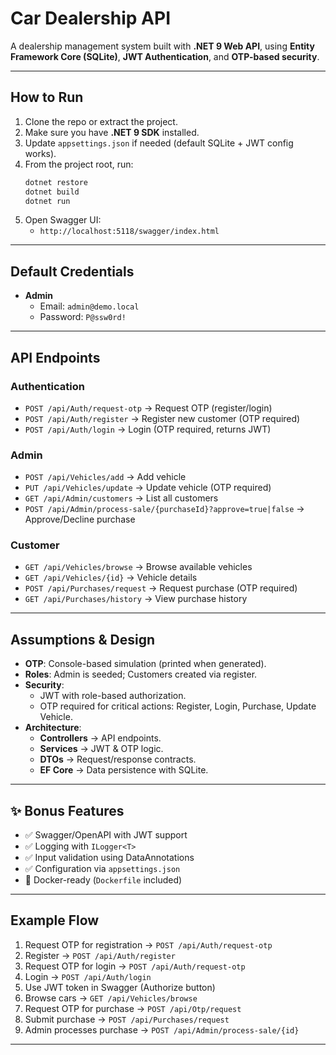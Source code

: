 # Car Dealership API

A dealership management system built with **.NET 9 Web API**, using **Entity Framework Core (SQLite)**, **JWT Authentication**, and **OTP-based security**.

---

## How to Run

1. Clone the repo or extract the project.
2. Make sure you have **.NET 9 SDK** installed.
3. Update `appsettings.json` if needed (default SQLite + JWT config works).
4. From the project root, run:
   ```bash
   dotnet restore
   dotnet build
   dotnet run
   ```
5. Open Swagger UI:
   - `http://localhost:5118/swagger/index.html`

---

## Default Credentials

- **Admin**
  - Email: `admin@demo.local`
  - Password: `P@ssw0rd!`

---

## API Endpoints

### Authentication

- `POST /api/Auth/request-otp` → Request OTP (register/login)
- `POST /api/Auth/register` → Register new customer (OTP required)
- `POST /api/Auth/login` → Login (OTP required, returns JWT)

### Admin

- `POST /api/Vehicles/add` → Add vehicle
- `PUT /api/Vehicles/update` → Update vehicle (OTP required)
- `GET /api/Admin/customers` → List all customers
- `POST /api/Admin/process-sale/{purchaseId}?approve=true|false` → Approve/Decline purchase

### Customer

- `GET /api/Vehicles/browse` → Browse available vehicles
- `GET /api/Vehicles/{id}` → Vehicle details
- `POST /api/Purchases/request` → Request purchase (OTP required)
- `GET /api/Purchases/history` → View purchase history

---

## Assumptions & Design

- **OTP**: Console-based simulation (printed when generated).
- **Roles**: Admin is seeded; Customers created via register.
- **Security**:
  - JWT with role-based authorization.
  - OTP required for critical actions: Register, Login, Purchase, Update Vehicle.
- **Architecture**:
  - **Controllers** → API endpoints.
  - **Services** → JWT & OTP logic.
  - **DTOs** → Request/response contracts.
  - **EF Core** → Data persistence with SQLite.

---

## ✨ Bonus Features

- ✅ Swagger/OpenAPI with JWT support
- ✅ Logging with `ILogger<T>`
- ✅ Input validation using DataAnnotations
- ✅ Configuration via `appsettings.json`
- 🐳 Docker-ready (`Dockerfile` included)

---

## Example Flow

1. Request OTP for registration → `POST /api/Auth/request-otp`
2. Register → `POST /api/Auth/register`
3. Request OTP for login → `POST /api/Auth/request-otp`
4. Login → `POST /api/Auth/login`
5. Use JWT token in Swagger (Authorize button)
6. Browse cars → `GET /api/Vehicles/browse`
7. Request OTP for purchase → `POST /api/Otp/request`
8. Submit purchase → `POST /api/Purchases/request`
9. Admin processes purchase → `POST /api/Admin/process-sale/{id}`

---
